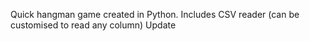 Quick hangman game created in Python.
Includes CSV reader (can be customised to read any column)
Update
